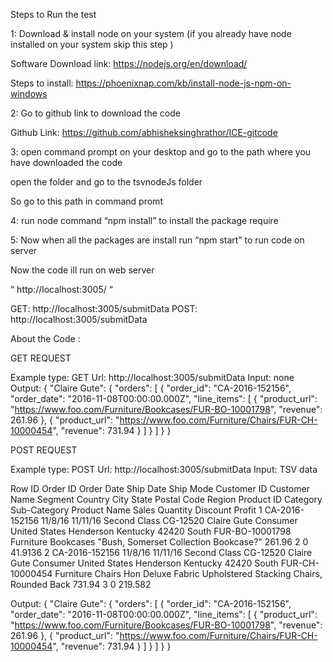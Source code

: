 Steps to Run the test

1: Download & install node on your system (if you already have node installed on your system skip this step )

Software Download link: https://nodejs.org/en/download/

Steps to install: https://phoenixnap.com/kb/install-node-js-npm-on-windows

2: Go to github link to download the code

Github Link: https://github.com/abhisheksinghrathor/ICE-gitcode

3: open command prompt on your desktop and go to the path where you have downloaded the code

open the folder and go to the tsvnodeJs folder

So go to this path in command promt

4: run node command “npm install” to install the package require

5: Now when all the packages are install run “npm start” to run code on server

Now the code ill run on web server

“ http://localhost:3005/ “

GET: http://localhost:3005/submitData
POST: http://localhost:3005/submitData

About the Code :

GET REQUEST

Example
type: GET
Url: http://localhost:3005/submitData
Input: none
Output: 
{
    "Claire Gute": {
        "orders": [
            {
                "order_id": "CA-2016-152156",
                "order_date": "2016-11-08T00:00:00.000Z",
                "line_items": [
                    {
                        "product_url": "https://www.foo.com/Furniture/Bookcases/FUR-BO-10001798",
                        "revenue": 261.96
                    },
                    {
                        "product_url": "https://www.foo.com/Furniture/Chairs/FUR-CH-10000454",
                        "revenue": 731.94
                    }
                ]
            }
        ]
    }
}

POST REQUEST

Example
type: POST
Url: http://localhost:3005/submitData
Input: TSV data

Row ID	Order ID	Order Date	Ship Date	Ship Mode	Customer ID	Customer Name	Segment	Country	City	State	Postal Code	Region	Product ID	Category	Sub-Category	Product Name	Sales	Quantity	Discount	Profit
1	CA-2016-152156	11/8/16	11/11/16	Second Class	CG-12520	Claire Gute	Consumer	United States	Henderson	Kentucky	42420	South	FUR-BO-10001798	Furniture	Bookcases	"Bush, Somerset Collection Bookcase?"	261.96	2	0	41.9136
2	CA-2016-152156	11/8/16	11/11/16	Second Class	CG-12520	Claire Gute	Consumer	United States	Henderson	Kentucky	42420	South	FUR-CH-10000454	Furniture	Chairs	Hon Deluxe Fabric Upholstered Stacking Chairs, Rounded Back	731.94	3	0	219.582

Output: 
{
    "Claire Gute": {
        "orders": [
            {
                "order_id": "CA-2016-152156",
                "order_date": "2016-11-08T00:00:00.000Z",
                "line_items": [
                    {
                        "product_url": "https://www.foo.com/Furniture/Bookcases/FUR-BO-10001798",
                        "revenue": 261.96
                    },
                    {
                        "product_url": "https://www.foo.com/Furniture/Chairs/FUR-CH-10000454",
                        "revenue": 731.94
                    }
                ]
            }
        ]
    }
}